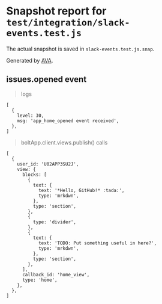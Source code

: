 # Snapshot report for `test/integration/slack-events.test.js`

The actual snapshot is saved in `slack-events.test.js.snap`.

Generated by [AVA](https://avajs.dev).

## issues.opened event

> logs

    [
      {
        level: 30,
        msg: 'app_home_opened event received',
      },
    ]

> boltApp.client.views.publish() calls

    [
      {
        user_id: 'U02APP3SU2J',
        view: {
          blocks: [
            {
              text: {
                text: '*Hello, GitHub!* :tada:',
                type: 'mrkdwn',
              },
              type: 'section',
            },
            {
              type: 'divider',
            },
            {
              text: {
                text: 'TODO: Put something useful in here?',
                type: 'mrkdwn',
              },
              type: 'section',
            },
          ],
          callback_id: 'home_view',
          type: 'home',
        },
      },
    ]
